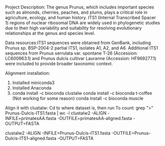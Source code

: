 Project Description: The genus Prunus, which includes important species such as almonds, cherries, peaches, and plums, plays a critical role in agriculture, ecology, and human history. ITS1 (Internal Transcribed Spacer 1) regions of nuclear ribosomal DNA are widely used in phylogenetic studies due to their high variability and suitability for resolving evolutionary relationships at the genus and species level.

Data resources:ITS1 sequences were obtained from GenBank, including Prunus sp. BSP-2004-2 partial ITS1, isolates A1, A2, and A6. Additional ITS1 sequences from Prunus serrulata var. spontane T-26 (Accession: LC600963.1) and Prunus dulcis cultivar Lauranne (Accession: HF969277.1) were included to provide broader taxonomic context.

Alignment installation:
1. Installed miniconda3
2. Installed Anaconda
3. conda install -c bioconda clustalw
conda install -c bioconda t-coffee (Not working for some reason)
conda install -c bioconda muscle

Align it with clustalw:
Cd to where dataset is, then run
To count: grep ">" Prunus-Dulcis-ITS1.fasta | wc -l
clustalw2 -ALIGN -INFILE=primatesAA.fasta -OUTFILE=primatesAA-aligned.fasta -OUTPUT=FASTA

clustalw2 -ALIGN -INFILE=Prunus-Dulcis-ITS1.fasta -OUTFILE=Prunus-Dulcis-ITS1-aligned.fasta -OUTPUT=FASTA